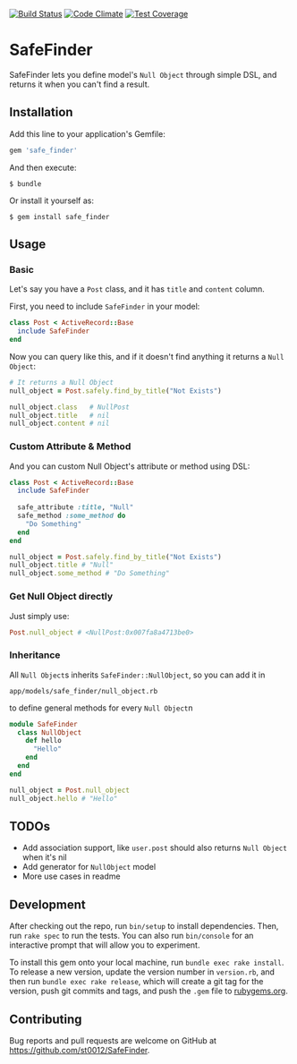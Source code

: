 [![Build Status](https://travis-ci.org/st0012/SafeFinder.svg)](https://travis-ci.org/st0012/SafeFinder)
[![Code Climate](https://codeclimate.com/github/st0012/SafeFinder/badges/gpa.svg)](https://codeclimate.com/github/st0012/SafeFinder)
[![Test Coverage](https://codeclimate.com/github/st0012/SafeFinder/badges/coverage.svg)](https://codeclimate.com/github/st0012/SafeFinder/coverage)
# SafeFinder

SafeFinder lets you define model's `Null Object` through simple DSL, and returns it when you can't find a result.

## Installation

Add this line to your application's Gemfile:

```ruby
gem 'safe_finder'
```

And then execute:

    $ bundle

Or install it yourself as:

    $ gem install safe_finder

## Usage

### Basic
Let's say you have a `Post` class, and it has `title` and `content` column.

First, you need to include `SafeFinder` in your model:

```ruby
class Post < ActiveRecord::Base
  include SafeFinder
end
```

Now you can query like this, and if it doesn't find anything it returns a `Null Object`:

```ruby
# It returns a Null Object
null_object = Post.safely.find_by_title("Not Exists")

null_object.class   # NullPost
null_object.title   # nil
null_object.content # nil
```

### Custom Attribute & Method

And you can custom Null Object's attribute or method using DSL:

```ruby
class Post < ActiveRecord::Base
  include SafeFinder
  
  safe_attribute :title, "Null"
  safe_method :some_method do
    "Do Something"
  end
end
```

```ruby
null_object = Post.safely.find_by_title("Not Exists")
null_object.title # "Null"
null_object.some_method # "Do Something"
```

### Get Null Object directly

Just simply use:
```ruby
Post.null_object # <NullPost:0x007fa8a4713be0>
```

### Inheritance

All `Null Object`s inherits `SafeFinder::NullObject`, so you can add it in

```
app/models/safe_finder/null_object.rb
```

to define general methods for every `Null Object`n

```ruby
module SafeFinder
  class NullObject
    def hello
      "Hello"
    end
  end
end
```

```ruby
null_object = Post.null_object
null_object.hello # "Hello"
```


## TODOs

- Add association support, like `user.post` should also returns `Null Object` when it's nil
- Add generator for `NullObject` model
- More use cases in readme

## Development

After checking out the repo, run `bin/setup` to install dependencies. Then, run `rake spec` to run the tests. You can also run `bin/console` for an interactive prompt that will allow you to experiment.

To install this gem onto your local machine, run `bundle exec rake install`. To release a new version, update the version number in `version.rb`, and then run `bundle exec rake release`, which will create a git tag for the version, push git commits and tags, and push the `.gem` file to [rubygems.org](https://rubygems.org).

## Contributing

Bug reports and pull requests are welcome on GitHub at https://github.com/st0012/SafeFinder.

